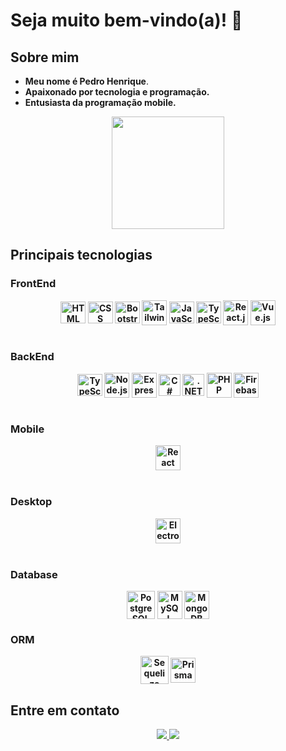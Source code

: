 # Seja muito bem-vindo(a)! 👋

<div>
  <h2>Sobre mim</h2>
  <ul>
    <li><b>Meu nome é Pedro Henrique</b>.</li>
  	<li><b>Apaixonado por <b>tecnologia e programação</b>.</li>
  	<li><b>Entusiasta da programação mobile.</b></li>
  </ul>
</div>

<div align="center">
  <a href="https://github.com/phms07">
    <img height="180em" src="https://github-readme-stats.vercel.app/api/top-langs/?username=phms02&layout=compact&langs_count=6&theme=github_dark"/>
  </a>
</div>

<div>
    <h2>Principais tecnologias</h2>
    <h3>FrontEnd</h3>
    <div align="center">
      <img alt="HTML" height="35" width="40" align="center" src="https://skillicons.dev/icons?i=html">
      <img alt="CSS" height="35" width="40" align="center" src="https://skillicons.dev/icons?i=css">
      <img alt="Bootstrap" height="35" width="40" align="center" src="https://skillicons.dev/icons?i=bootstrap">
      <img alt="Tailwind CSS" height="40" width="40" align="center" src="https://skillicons.dev/icons?i=tailwind">
      <img alt="JavaScript" height="35" width="40" align="center" src="https://skillicons.dev/icons?i=js">
      <img alt="TypeScript" height="35" width="40" align="center" src="https://skillicons.dev/icons?i=ts">
      <img alt="React.js" height="40" width="40" align="center" src="https://skillicons.dev/icons?i=react">
      <img alt="Vue.js" height="40" width="40" align="center" src="https://skillicons.dev/icons?i=vue">
    </div>
    <br>
    <h3>BackEnd</h3>
    <div align="center">
      <img alt="TypeScript" height="35" width="40" align="center" src="https://skillicons.dev/icons?i=ts">
      <img alt="Node.js" height="40" width="40" align="center" src="https://skillicons.dev/icons?i=nodejs">
      <img alt="Express" height="40" width="40" align="center" src="https://skillicons.dev/icons?i=express">
      <img alt="C#" height="35" width="35" align="center" src="https://skillicons.dev/icons?i=cs">
      <img alt=".NET" height="35" width="35" align="center" src="https://skillicons.dev/icons?i=dotnet">
      <img alt="PHP" height="40" width="40" align="center" src="https://skillicons.dev/icons?i=php">
      <img alt="Firebase" height="40" width="40" align="center" src="https://skillicons.dev/icons?i=firebase">
    </div>
    <br>
    <h3>Mobile</h3>
    <div align="center">
      <img alt="React Native" height="40" width="40" align="center" src="https://skillicons.dev/icons?i=react">
    </div>
    <br>
    <h3>Desktop</h3>
    <div align="center">
      <img alt="Electrons.js" height="40" width="40" align="center" src="https://skillicons.dev/icons?i=electron">
    </div>
    <br>
    <h3>Database</h3>
    <div align="center">
      <img alt="PostgreSQL" height="45" width="45" align="center" src="https://skillicons.dev/icons?i=postgresql">
      <img alt="MySQL" height="45" width="40" align="center" src="https://skillicons.dev/icons?i=mysql">
      <img alt="MongoDB" height="45" width="40" align="center" src="https://skillicons.dev/icons?i=mongodb">
    </div>
    <h3>ORM</h3>
    <div align="center">
      <img alt="Sequelize" height="45" width="45" align="center" src="https://skillicons.dev/icons?i=sequelize">
      <img alt="Prisma" height="40" width="40" align="center" src="https://skillicons.dev/icons?i=prisma">
    </div>
</div>

<h2>Entre em contato</h2>
<div align="center">
    <a href="mailto:pedromequelim@gmail.com">
      <img src="https://img.shields.io/badge/-Gmail-%23333?style=for-the-badge&logo=gmail&logoColor=white" target="_blank">
    </a>
    <a href="https://www.linkedin.com/in/pedro-mequelim/" target="_blank">
      <img src="https://img.shields.io/badge/-LinkedIn-%230077B5?style=for-the-badge&logo=linkedin&logoColor=white" target="_blank">
    </a>
</div>
